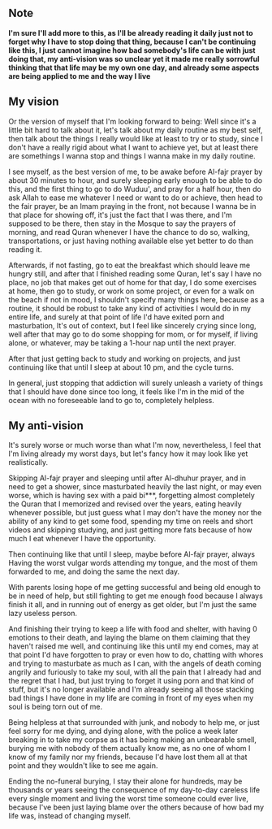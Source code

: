 ## Note
**I'm sure I'll add more to this, as I'll be already reading it daily just not to forget why I have to stop doing that thing, because I can't be continuing like this, I just cannot imagine how bad somebody's life can be with just doing that, my anti-vision was so unclear yet it made me really sorrowful thinking that that life may be my own one day, and already some aspects are being applied to me and the way I live**
## My vision
Or the version of myself that I'm looking forward to being:
Well since it's a little bit hard to talk about it, let's talk about my daily routine as my best self, then talk about the things I really would like at least to try or to study, since I don't have a really rigid about what I want to achieve yet, but at least there are somethings I wanna stop and things I wanna make in my daily routine.

I see myself, as the best version of me, to be awake before Al-fajr prayer by about 30 minutes to hour, and surely sleeping early enough to be able to do this, and the first thing to go to do Wuduu', and pray for a half hour, then do ask Allah to ease me whatever I need or want to do or achieve, then head to the fair prayer, be an Imam praying in the front, not because I wanna be in that place for showing off, it's just the fact that I was there, and I'm supposed to be there, then stay in the Mosque to say the prayers of morning, and read Quran whenever I have the chance to do so, walking, transportations, or just having nothing available else yet better to do than reading it.

Afterwards, if not fasting, go to eat the breakfast which should leave me hungry still, and after that I finished reading some Quran, let's say I have no place, no job that makes get out of home for that day, I do some exercises at home, then go to study, or work on some project, or even for a walk on the beach if not in mood, I shouldn't specify many things here, because as a routine, it should be robust to take any kind of activities I would do in my entire life, and surely at that point of life I'd have exited porn and masturbation, It's out of context, but I feel like sincerely crying since long, well after that may go to do some shopping for mom, or for myself, if living alone, or whatever, may be taking a 1-hour nap until the next prayer.

After that just getting back to study and working on projects, and just continuing like that until I sleep at about 10 pm, and the cycle turns.

In general, just stopping that addiction will surely unleash a variety of things that I should have done since too long, it feels like I'm in the mid of the ocean with no foreseeable land to go to, completely helpless.

## My anti-vision

It's surely worse or much worse than what I'm now, nevertheless, I feel that I'm living already my worst days, but let's fancy how it may look like yet realistically.

Skipping Al-fajr prayer and sleeping until after Al-dhuhur prayer, and in need to get a shower, since masturbated heavily the last night, or may even worse, which is having sex with a paid bi***, forgetting almost completely the Quran that I memorized and revised over the years, eating heavily whenever possible, but just guess what I may don't have the money nor the ability of any kind to get some food, spending my time on reels and short videos and skipping studying, and just getting more fats because of how much I eat whenever I have the opportunity.

Then continuing like that until I sleep, maybe before Al-fajr prayer, always Having the worst vulgar words attending my tongue, and the most of them forwarded to me, and doing the same the next day.

With parents losing hope of me getting successful and being old enough to be in need of help, but still fighting to get me enough food because I always finish it all, and in running out of energy as get older, but I'm just the same lazy useless person.

And finishing their trying to keep a life with food and shelter, with having 0 emotions to their death, and laying the blame on them claiming that they haven't raised me well, and continuing like this until my end comes, may at that point I'd have forgotten to pray or even how to do, chatting with whores and trying to masturbate as much as I can, with the angels of death coming angrily and furiously to take my soul, with all the pain that I already had and the regret that I had, but just trying to forget it using porn and that kind of stuff, but it's no longer available and I'm already seeing all those stacking bad things I have done in my life are coming in front of my eyes when my soul is being torn out of me.

Being helpless at that surrounded with junk, and nobody to help me, or just feel sorry for me dying, and dying alone, with the police a week later breaking in to take my corpse as it has being making an unbearable smell, burying me with nobody of them actually know me, as no one of whom I know of my family nor my friends, because I'd have lost them all at that point and they wouldn't like to see me again.

Ending the no-funeral burying, I stay their alone for hundreds, may be thousands or years seeing the consequence of my day-to-day careless life every single moment and living the worst time someone could ever live, because I've been just laying blame over the others because of how bad my life was, instead of changing myself.